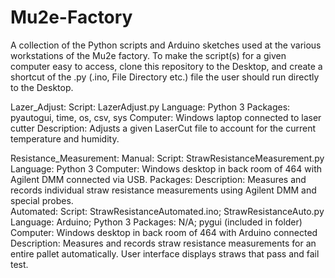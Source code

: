 # Mu2e-Factory
A collection of the Python scripts and Arduino sketches used at the various workstations of the Mu2e factory.
To make the script(s) for a given computer easy to access, clone this repository to the Desktop, and create
a shortcut of the .py (.ino, File Directory etc.) file the user should run directly to the Desktop.

Lazer_Adjust:
	Script: LazerAdjust.py
	Language: Python 3
	Packages: pyautogui, time, os, csv, sys
	Computer: Windows laptop connected to laser cutter
	Description: Adjusts a given LaserCut file to account for the current temperature and humidity.

Resistance_Measurement:
Manual:
	Script: StrawResistanceMeasurement.py
	Language: Python 3
	Computer: Windows desktop in back room of 464 with Agilent DMM connected via USB.
	Packages: 
	Description: Measures and records individual straw resistance measurements using Agilent DMM and special probes.	
Automated:
	Script: StrawResistanceAutomated.ino; StrawResistanceAuto.py
	Language: Arduino; Python 3
	Packages: N/A; pygui (included in folder)
	Computer: Windows desktop in back room of 464 with Arduino connected
	Description: Measures and records straw resistance measurements for an entire pallet automatically. User interface displays straws that pass and fail test.
